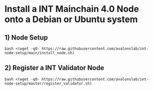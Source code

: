# Install a INT Mainchain 4.0 Node onto a Debian or Ubuntu system

## 1) Node Setup
```
bash <(wget -qO- https://raw.githubusercontent.com/avalonslab/int-node-setup/main/install_node.sh)
```

## 2) Register a INT Validator Node
```
bash <(wget -qO- https://raw.githubusercontent.com/avalonslab/int-node-setup/master/register_validator.sh)
```
